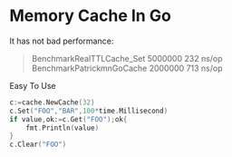 # Memory Cache  In Go

It has not bad performance:

> BenchmarkRealTTLCache_Set        5000000	       232 ns/op
> BenchmarkPatrickmnGoCache        2000000	       713 ns/op

Easy To Use
```go
c:=cache.NewCache(32)
c.Set("FOO","BAR",100*time.Millisecond)
if value,ok:=c.Get("FOO");ok{
    fmt.Println(value)
}
c.Clear("FOO")
```

